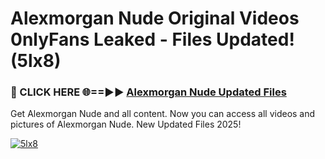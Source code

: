 # Alexmorgan Nude Original Videos 0nlyFans Leaked - Files Updated! (5lx8)

<h3>🔴 CLICK HERE 🌐==►► <a href="https://tinyurl.com/y5r63du9" rel="nofollow">Alexmorgan Nude Updated Files</a></h3>

Get Alexmorgan Nude and all content. Now you can access all videos and pictures of Alexmorgan Nude. New Updated Files 2025!

[![5lx8](https://i.imgur.com/UVo9nyh.gif)](https://tinyurl.com/y5r63du9)